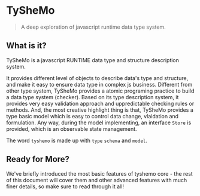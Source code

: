 # TySheMo

> A deep exploration of javascript runtime data type system.

## What is it?

TySheMo is a javascript RUNTIME data type and structure description system.

It provides different level of objects to describe data's type and structure, and make it easy to ensure data type in complex js business. Different from other type system, TySheMo provides a atomic programing practice to build a data type system (checker). Based on its type description system, it provides very easy validation approach and uppredictable checking rules or methods. And, the most creative highlight thing is that, TySheMo provides a type basic model which is easy to control data change, vlaidation and formulation.
Any way, during the model implementing, an interface `Store` is provided, which is an observable state management.

The word `tyshemo` is made up with `type` `schema` and `model`.

## Ready for More?

We've briefly introduced the most basic features of tyshemo core - the rest of this document will cover them and other advanced features with much finer details, so make sure to read through it all!
